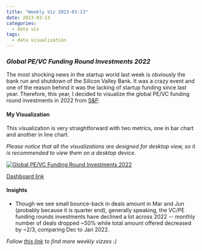 ```yaml
---
title: "Weekly Viz 2023-03-13"
date: 2023-03-13
categories:
  - data viz
tags:
  - data visualization
---
```


### *Global PE/VC Funding Round Investments 2022*

The most shocking news in the startup world last week is obviously the bank run and shutdown of the Silicon Valley Bank. It was a crazy event and one of the reason behind it was the lacking of startup funding since last year. Therefore, this year, I decided to visualize the global PE/VC funding round investments in 2022 from [S&P](https://www.spglobal.com/marketintelligence/en/news-insights/latest-news-headlines/global-venture-capital-deal-value-falls-66-7-yoy-in-december-2022-73826071).  

#### My Visualization

This visualization is very straightforward with two metrics, one in bar chart and another in line chart.    

*Please notice that all the visualizations are designed for desktop view, so it is recommended to view them on a desktop device.*  

<div class='tableauPlaceholder' id='viz1678769383799' style='position: relative'>
  <noscript><a href='#'>
    <img alt='Global PE&#47;VC Funding Round Investments 2022 ' src='https:&#47;&#47;public.tableau.com&#47;static&#47;images&#47;20&#47;20230313GlobalPEVCFundingRoundInvestments2022&#47;GlobalPEVCFundingRoundInvestments2022&#47;1_rss.png' style='border: none' />
    </a></noscript>
  <object class='tableauViz'  style='display:none;'>
    <param name='host_url' value='https%3A%2F%2Fpublic.tableau.com%2F' />
    <param name='embed_code_version' value='3' />
    <param name='site_root' value='' />
    <param name='name' value='20230313GlobalPEVCFundingRoundInvestments2022&#47;GlobalPEVCFundingRoundInvestments2022' />
    <param name='tabs' value='no' />
    <param name='toolbar' value='yes' />
    <param name='static_image' value='https:&#47;&#47;public.tableau.com&#47;static&#47;images&#47;20&#47;20230313GlobalPEVCFundingRoundInvestments2022&#47;GlobalPEVCFundingRoundInvestments2022&#47;1.png' />
    <param name='animate_transition' value='yes' />
    <param name='display_static_image' value='yes' />
    <param name='display_spinner' value='yes' />
    <param name='display_overlay' value='yes' />
    <param name='display_count' value='yes' />
    <param name='language' value='en-US' />
    <param name='filter' value='publish=yes' />
  </object></div>           
  <script type='text/javascript'>    
  var divElement = document.getElementById('viz1678769383799');           
  var vizElement = divElement.getElementsByTagName('object')[0];            
  if ( divElement.offsetWidth > 800 ) { vizElement.style.width='800px';vizElement.style.height='627px';} else if ( divElement.offsetWidth > 500 ) { vizElement.style.width='800px';vizElement.style.height='627px';} else { vizElement.style.width='100%';vizElement.style.height='727px';}      
  var scriptElement = document.createElement('script');           
  scriptElement.src = 'https://public.tableau.com/javascripts/api/viz_v1.js';     
  vizElement.parentNode.insertBefore(scriptElement, vizElement);         
</script>  

[Dashboard link](https://public.tableau.com/views/20230313GlobalPEVCFundingRoundInvestments2022/GlobalPEVCFundingRoundInvestments2022?:language=en-US&publish=yes&:display_count=n&:origin=viz_share_link)
  
#### Insights
* Though we see small bounce-back in deals amount in Mar and Jun (probably because it is quarter end), generally speaking, the VC/PE funding rounds investments have declined a lot across 2022 -- monthly number of deals dropped ~50% while total amount offered decreased by ~2/3, comparing Dec to Jan 2022.  
  
*Follow [this link](https://yudong-94.github.io/personal-website/project/WeeklyViz2023/) to find more weekly vizzes :)*
